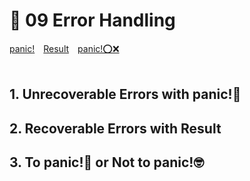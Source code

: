 # 📜 09 Error Handling
[panic!](#1-unrecoverable-errors-with-panic)&emsp;[Result](#2-recoverable-errors-with-result)&emsp;[panic!⭕❌](#3-to-panic-or-not-to-panic)
<br><br>

## 1. Unrecoverable Errors with panic!🤯
## 2. Recoverable Errors with Result
## 3. To panic!🤯 or Not to panic!🤓
